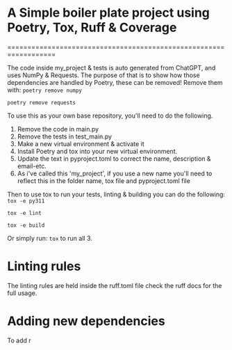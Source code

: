 # A Simple boiler plate project using Poetry, Tox, Ruff & Coverage
==================================================================


The code inside my_project & tests is auto generated from ChatGPT, and uses NumPy & Requests.
The purpose of that is to show how those dependencies are handled by Poetry, these can be removed!
Remove them with:
`poetry remove numpy`

`poetry remove requests`

To use this as your own base repository, you'll need to do the following.

1. Remove the code in main.py
2. Remove the tests in test_main.py
3. Make a new virtual environment & activate it
4. Install Poetry and tox into your new virtual environment.
5. Update the text in pyproject.toml to correct the name, description & email-etc.
6. As i've called this 'my_project', if you use a new name you'll need to reflect this in the folder name, tox file and pyproject.toml file

Then to use tox to run your tests, linting & building you can do the following:
`tox -e py311`

`tox -e lint`

`tox -e build`

Or simply run: `tox` to run all 3.


Linting rules
=============
The linting rules are held inside the ruff.toml file check the ruff docs for the full usage.


Adding new dependencies
=======================
To add r




